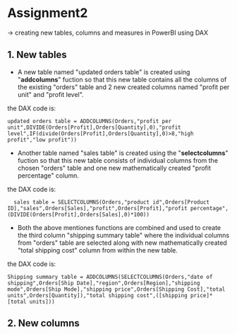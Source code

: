 # **Assignment2**
-> creating new tables, columns and measures in PowerBI using DAX

## 1. New tables

- A new table named "updated orders table" is created using "__addcolumns__" fuction so that this new table contains all the columns of the existing "orders" table and 2 new created columns named "profit per unit" and "profit level".

the DAX code is: 
 
    updated orders table = ADDCOLUMNS(Orders,"profit per unit",DIVIDE(Orders[Profit],Orders[Quantity],0),"profit level",IF(divide(Orders[Profit],Orders[Quantity],0)>8,"high profit","low profit"))

 - Another table named "sales table" is created using the "__selectcolumns__" fuction so that this new table consists of individual columns from the chosen "orders" table and one new mathematically created "profit percentage" column. 

 the DAX code is:

      sales table = SELECTCOLUMNS(Orders,"product id",Orders[Product ID],"sales",Orders[Sales],"profit",Orders[Profit],"profit percentage",(DIVIDE(Orders[Profit],Orders[Sales],0)*100))
   
- Both the above mentiones functions are combined and used to create the third column "shipping summary table" where the individual columns from "orders" table are selected along with new mathematically created "total shipping cost" column from within the new table.

the DAX code is:

    Shipping summary table = ADDCOLUMNS(SELECTCOLUMNS(Orders,"date of shipping",Orders[Ship Date],"region",Orders[Region],"shipping mode",Orders[Ship Mode],"shipping price",Orders[Shipping Cost],"total units",Orders[Quantity]),"total shipping cost",([shipping price]*[total units]))


## 2. New columns
